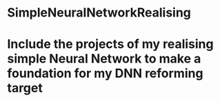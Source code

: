 # SimpleNeuralNetworkRealising
# Include the projects of my realising simple Neural Network to make a foundation for my DNN reforming target
